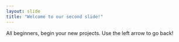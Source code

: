 ```yaml
---
layout: slide
title: "Welcome to our second slide!"
---
```

All beginners, begin your new projects.
Use the left arrow to go back!
